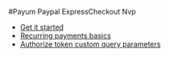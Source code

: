 #Payum Paypal ExpressCheckout Nvp

* [Get it started](get-it-started.md)
* [Recurring payments basics](recurring-payments-basics.md)
* [Authorize token custom query parameters](authorize-token-custom-query-parameters.md)

